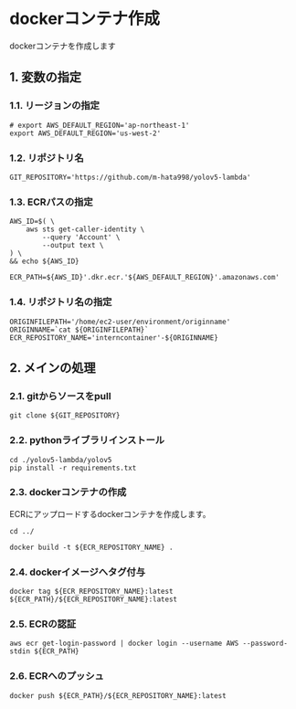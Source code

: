 <!-- omit in toc -->
# dockerコンテナ作成

dockerコンテナを作成します

## 1. 変数の指定

### 1.1. リージョンの指定

    # export AWS_DEFAULT_REGION='ap-northeast-1'
    export AWS_DEFAULT_REGION='us-west-2'

### 1.2. リポジトリ名

    GIT_REPOSITORY='https://github.com/m-hata998/yolov5-lambda'

### 1.3. ECRパスの指定

    AWS_ID=$( \
        aws sts get-caller-identity \
            --query 'Account' \
            --output text \
    ) \
    && echo ${AWS_ID}

    ECR_PATH=${AWS_ID}'.dkr.ecr.'${AWS_DEFAULT_REGION}'.amazonaws.com'

### 1.4. リポジトリ名の指定

    ORIGINFILEPATH='/home/ec2-user/environment/originname'
    ORIGINNAME=`cat ${ORIGINFILEPATH}`
    ECR_REPOSITORY_NAME='interncontainer'-${ORIGINNAME}

## 2. メインの処理

### 2.1. gitからソースをpull

    git clone ${GIT_REPOSITORY}

### 2.2. pythonライブラリインストール

    cd ./yolov5-lambda/yolov5
    pip install -r requirements.txt

### 2.3. dockerコンテナの作成

ECRにアップロードするdockerコンテナを作成します。

    cd ../ 
    
    docker build -t ${ECR_REPOSITORY_NAME} .

### 2.4. dockerイメージへタグ付与

    docker tag ${ECR_REPOSITORY_NAME}:latest ${ECR_PATH}/${ECR_REPOSITORY_NAME}:latest

### 2.5. ECRの認証

    aws ecr get-login-password | docker login --username AWS --password-stdin ${ECR_PATH}

### 2.6. ECRへのプッシュ

    docker push ${ECR_PATH}/${ECR_REPOSITORY_NAME}:latest

